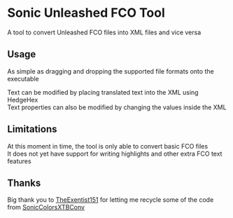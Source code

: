 # Sonic Unleashed FCO Tool
A tool to convert Unleashed FCO files into XML files and vice versa

## Usage
As simple as dragging and dropping the supported file formats onto the executable<br>

Text can be modified by placing translated text into the XML using HedgeHex<br>
Text properties can also be modified by changing the values inside the XML<br>

## Limitations
At this moment in time, the tool is only able to convert basic FCO files<br>
It does not yet have support for writing highlights and other extra FCO text features

## Thanks
Big thank you to [TheExentist151](https://github.com/TheExentist151) for letting me recycle some of the code from [SonicColorsXTBConv](https://github.com/TheExentist151/SonicColorsXTBConv)
